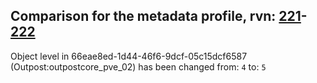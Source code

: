 ## Comparison for the metadata profile, rvn: [221](https://github.com/PRO100KatYT/FortniteProfileRevisions/tree/main/profiles/metadata/221%20metadata.json)-[222](https://github.com/PRO100KatYT/FortniteProfileRevisions/tree/main/profiles/metadata/222%20metadata.json)

Object level in 66eae8ed-1d44-46f6-9dcf-05c15dcf6587 (Outpost:outpostcore_pve_02) has been changed from: `4` to: `5`
<br><br>

